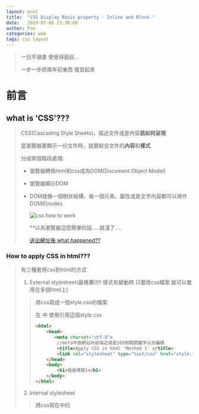```yaml
---
layout: post
title:  "CSS Display Basic property - Inline and Block "
date:   2019-07-06 23:30:00
author: Pon
categories: web
tags: css layout
---
```

> 一日不讀書 便覺得面目...
>
> 一步一步把兩年前東西 複習起來



# 前言

## what is 'CSS'???

> CSS(Cascading Style Sheets)，描述文件或是內容**該如何呈現**
>
> 當瀏覽器要顯示一份文件時，就要綜合文件的**內容**和**樣式**
>
> 分成兩個階段處理:
>
> - 瀏覽器轉換html和css成為DOM(Document Object Model)
>
> - 瀏覽器顯示DOM
>
> - DOM就像一個樹狀結構，每一個元素、屬性或是文字內容都可以視作DOM的nodes
>
>   ![css how to work](https://imgur.com/DT6UYHA.jpg)
>
>   **以為瀏覽器這麼簡單的話.....就淺了....
>
>   [送出網址後 what happened??](<https://cythilya.github.io/2018/11/26/what-happens-when-you-type-an-url-in-the-browser-and-press-enter/>)
>
>   



### How to apply CSS in html???

> 有三種套用css到html的方式
>
> 1. External stylesheet(最推薦!!!!!  樣式有變動時 只要改css檔案 就可以套用在多個html上)
>
> > 將css寫成一個style.css的檔案
> >
> > 在<head> 中 使用<link>引用這個style.css
> >
> > ```html
> > <html>
> >     <head>
> >        <meta charset="utf-8">  
> >         //meta中放網站內容描述或是SEO相關關鍵字以及編碼  
> >         <title>Apply CSS in html 'Method 1' </title>
> >         <link rel="stylesheet" type="text/css" href="style.css"> 
> >     </head>
> >     <body>
> >         <h1>我是標題1</h1>
> >     </body>
> > </html>
> > ```
> >
> > 
>
> 2. Internal stylesheet 
>
> > 將css寫在<head>中的<style>
> >
> > ```html
> > <html>
> >     <head>
> >        <meta charset="utf-8">
> >         <title>Apply CSS in html 'Method 2'</title>
> >         <style>
> >             h1{
> >                 font-size:20px;
> >                 color:red;
> >             }
> >         </style>
> >     </head>
> >     <body>
> >         <h1>我是標題1</h1>
> >     </body>
> > </html>
> > ```
>
> 3. Inline styles (爆炸不推薦!!!!!! 如果<p>要統一改字體大小,在html出現100次,就要改100個地方,雖然有取代功能.....)
>
> > 在style屬性中改變單一元素的樣式
> >
> > ```html
> > <html>
> >     <head>
> >        <meta charset="utf-8">
> >         <title>Apply CSS in html 'Method 3'</title>
> >         <style>
> >             h1{
> >                 font-size:20px;
> >                 color:red;
> >             }
> >         </style>
> >     </head>
> >     <body>
> >         <h1 style="color:red">我是標題1</h1>
> >     </body>
> > </html>
> > ```



**在回到正題前.....**



還有一件**必須必須**知道的事

市面上瀏覽器百百種，並沒有規定該如何制訂每一個html tag的樣式...

比如說<a>連結 底線?? 藍字??  bla bla的

所以每一家瀏覽器都有**自己訂定的樣式** !!!!!

所以同一份html和css 用不同的瀏覽器看起來不一樣是很正常的

這個時候 就必須知道 **Reset CSS**

宗旨就是強制把瀏覽器預設的樣式都清除!!!  通通歸零!!!



普遍大家最常用的CSS Reset

NO.1 Eric版本 [Reset CSS](<https://meyerweb.com/eric/tools/css/reset/>)

只要copy paste到css就好



但 缺點是...  Reset CSS 是把一大堆tag的margin padding border 都設成0,h1~h6看起來一樣

使用者必須重新自己設定, 於是.......

出現了[Normalize CSS](<http://nicolasgallagher.com/about-normalize-css/>) (保留瀏覽器的setting, 修正各家瀏覽器的不一致 )



進入 這一篇的重點....

# Display 屬性

>每一個在網頁中的元素 都可以視為**矩形** 
>
>display的屬性 只是用來決定這個矩形 該如何表現



**CSS  常用 屬性**

> - inline   			*所有元素的預設 都是inline     除非User agent stylesheet(瀏覽器樣式) 有覆寫掉
>- block               *UA stylesheet造成的 像是<div>或是<section>被改成block
> - inline-block    *
> - none               *隱藏



1. inline

> - 不會換行
>
> - 想像成**區段**或是**長度**
>
> - 無法撐開高度!!!  所以設定寬高也沒有效
>
> - 大小是被內容所撐開

2. block

> - 瀏覽器將<div>  <section> <ul> <p> <h1>等元素 設成block
>
> - 想像成**區塊**，會從新的一行開始
>
> - 預設會跟父元素同寬度(能多寬就多寬!!)
>
> - 有面積的概念，可以設定height、width、margin及padding等

3. inline-block

> - 綜合inline和block的特性
>
> - 可橫向排列+可設定寬高

4. none

> - 不顯示元素，也不佔空間
>
> - visibility:hidden亦也不顯示，但會保留空間



inline或是inline-block 兩個元素之間會有預設的保留空間
可[參考消除方法](https://css-tricks.com/fighting-the-space-between-inline-block-elements/)



最後重點!!!!!!!!!!!!!!!!!!!!!!

![display basic](https://imgur.com/C8tqaVP.jpg)











除了基本常用的外....還有

- flex
- table
- grid



就留到下幾篇寫 顆顆!!





**參考**

[CSS運作原理](<https://developer.mozilla.org/en-US/docs/Learn/CSS/Introduction_to_CSS/How_CSS_works>)

[what is css reset](<https://cssreset.com/what-is-a-css-reset/>)

[MDN display](<https://developer.mozilla.org/en-US/docs/Web/CSS/display>)









